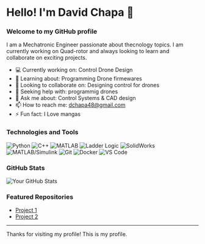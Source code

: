 # Hello! I'm David Chapa 👋

### Welcome to my GitHub profile

I am a Mechatronic Engineer passionate about thecnology topics. I am currently working on Quad-rotor and always looking to learn and collaborate on exciting projects.

- 💻 Currently working on: Control Drone Design
- 🌱 Learning about: Programming Drone firmewares
- 👯 Looking to collaborate on: Designing control for drones
- 🤔 Seeking help with: programmig drones
- 💬 Ask me about: Control Systems & CAD design
- 📫 How to reach me: dchapa48@gmail.com
- ⚡ Fun fact: I Love mangas

### Technologies and Tools

![Python](https://img.shields.io/badge/-Python-3776AB?style=flat&logo=python&logoColor=white)
![C++](https://img.shields.io/badge/-C++-00599C?style=flat&logo=c%2B%2B&logoColor=white)
![MATLAB](https://img.shields.io/badge/-MATLAB-0076A8?style=flat&logo=mathworks&logoColor=white)
![Ladder Logic](https://img.shields.io/badge/-Ladder%20Logic-FFA500?style=flat&logo=programmable-logic-controller&logoColor=white)
![SolidWorks](https://img.shields.io/badge/-SolidWorks-FF0000?style=flat&logo=dassault-systèmes&logoColor=white)
![MATLAB/Simulink](https://img.shields.io/badge/-MATLAB%2FSimulink-0076A8?style=flat&logo=mathworks&logoColor=white)
![Git](https://img.shields.io/badge/-Git-F05032?style=flat&logo=git&logoColor=white)
![Docker](https://img.shields.io/badge/-Docker-2496ED?style=flat&logo=docker&logoColor=white)
![VS Code](https://img.shields.io/badge/-VS%20Code-007ACC?style=flat&logo=visual-studio-code&logoColor=white)

### GitHub Stats

![Your GitHub Stats](https://github-readme-stats.vercel.app/api?username=your-username&show_icons=true&theme=radical)

### Featured Repositories

- [Project 1](link-to-project-1)
- [Project 2](link-to-project-2)

---

Thanks for visiting my profile! This is my profile. 
